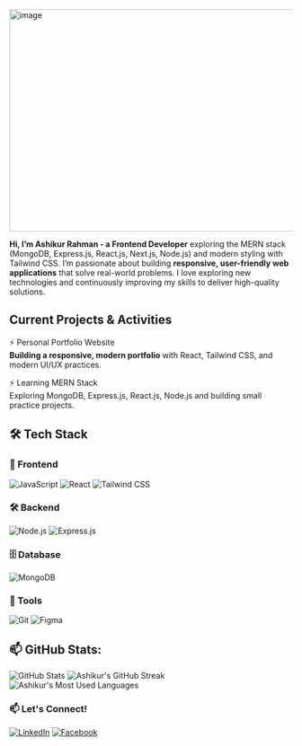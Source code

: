 <img width="1584" height="396" alt="image" src="https://github.com/user-attachments/assets/87f8344e-5b85-4b61-9300-53d9bcc61e48" />

**Hi, I’m Ashikur Rahman - a Frontend Developer** exploring the MERN stack (MongoDB, Express.js, React.js, Next.js, Node.js) and modern styling with Tailwind CSS. I’m passionate about building **responsive, user-friendly web applications** that solve real-world problems. I love exploring new technologies and continuously improving my skills to deliver high-quality solutions.  

## Current Projects & Activities
⚡ Personal Portfolio Website  
**Building a responsive, modern portfolio** with React, Tailwind CSS, and modern UI/UX practices.

⚡ Learning MERN Stack  
Exploring MongoDB, Express.js, React.js, Node.js and building small practice projects.

## 🛠️ Tech Stack
### 🚀 Frontend

![JavaScript](https://img.shields.io/badge/JavaScript-F7DF1E?style=for-the-badge&logo=javascript&logoColor=black)
![React](https://img.shields.io/badge/React-20232A?style=for-the-badge&logo=react&logoColor=61DAFB)
![Tailwind CSS](https://img.shields.io/badge/Tailwind_CSS-38B2AC?style=for-the-badge&logo=tailwind-css&logoColor=white)

### 🛠️ Backend
![Node.js](https://img.shields.io/badge/Node.js-339933?style=for-the-badge&logo=node.js&logoColor=white)
![Express.js](https://img.shields.io/badge/Express.js-000000?style=for-the-badge&logo=express&logoColor=white)

### 🗄️ Database
![MongoDB](https://img.shields.io/badge/MongoDB-47A248?style=for-the-badge&logo=mongodb&logoColor=white)

### 🧰 Tools
![Git](https://img.shields.io/badge/Git-F05032?style=for-the-badge&logo=git&logoColor=white)
![Figma](https://img.shields.io/badge/Figma-F24E1E?style=for-the-badge&logo=figma&logoColor=white)

## 📫 GitHub Stats:
![GitHub Stats](https://github-readme-stats.vercel.app/api?username=ashikurahman1&theme=radical)
![Ashikur's GitHub Streak](https://github-readme-streak-stats.herokuapp.com/?user=ashikurrahman1&theme=dark)
![Ashikur's Most Used Languages](https://github-readme-stats.vercel.app/api/top-langs/?username=ashikurrahman1&layout=compact&theme=dark)


### 📫 Let's Connect!  
[![LinkedIn](https://img.shields.io/badge/LinkedIn-0A66C2?style=for-the-badge&logo=linkedin&logoColor=white)]() [![Facebook](https://img.shields.io/badge/Facebook-1877F2?style=for-the-badge&logo=facebook&logoColor=white)]()

<!--
**ashikurahman1/ashikurahman1** is a ✨ _special_ ✨ repository because its `README.md` (this file) appears on your GitHub profile.

Here are some ideas to get you started:

- 🔭 I’m currently working on ...
- 🌱 I’m currently learning ...
- 👯 I’m looking to collaborate on ...
- 🤔 I’m looking for help with ...
- 💬 Ask me about ...
- 📫 How to reach me: ...
- 😄 Pronouns: ...
- ⚡ Fun fact: ...
-->
